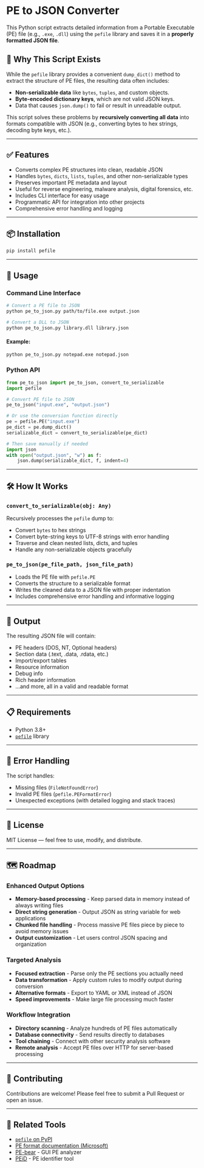 # PE to JSON Converter

This Python script extracts detailed information from a Portable Executable (PE) file (e.g., `.exe`, `.dll`) using the `pefile` library and saves it in a **properly formatted JSON file**.

## 🧠 Why This Script Exists

While the `pefile` library provides a convenient `dump_dict()` method to extract the structure of PE files, the resulting data often includes:

- **Non-serializable data** like `bytes`, `tuples`, and custom objects.
- **Byte-encoded dictionary keys**, which are not valid JSON keys.
- Data that causes `json.dump()` to fail or result in unreadable output.

This script solves these problems by **recursively converting all data** into formats compatible with JSON (e.g., converting bytes to hex strings, decoding byte keys, etc.).

---

## ✅ Features

- Converts complex PE structures into clean, readable JSON
- Handles `bytes`, `dicts`, `lists`, `tuples`, and other non-serializable types
- Preserves important PE metadata and layout
- Useful for reverse engineering, malware analysis, digital forensics, etc.
- Includes CLI interface for easy usage
- Programmatic API for integration into other projects
- Comprehensive error handling and logging

---

## 📦 Installation

```bash
pip install pefile
```

---

## 🚀 Usage

### Command Line Interface

```bash
# Convert a PE file to JSON
python pe_to_json.py path/to/file.exe output.json

# Convert a DLL to JSON
python pe_to_json.py library.dll library.json
```

#### Example:

```bash
python pe_to_json.py notepad.exe notepad.json
```

### Python API

```python
from pe_to_json import pe_to_json, convert_to_serializable
import pefile

# Convert PE file to JSON
pe_to_json("input.exe", "output.json")

# Or use the conversion function directly
pe = pefile.PE("input.exe")
pe_dict = pe.dump_dict()
serializable_dict = convert_to_serializable(pe_dict)

# Then save manually if needed
import json
with open("output.json", "w") as f:
    json.dump(serializable_dict, f, indent=4)
```

---

## 🛠 How It Works

### `convert_to_serializable(obj: Any)`

Recursively processes the `pefile` dump to:

- Convert `bytes` to hex strings
- Convert byte-string keys to UTF-8 strings with error handling
- Traverse and clean nested lists, dicts, and tuples
- Handle any non-serializable objects gracefully

### `pe_to_json(pe_file_path, json_file_path)`

- Loads the PE file with `pefile.PE`
- Converts the structure to a serializable format
- Writes the cleaned data to a JSON file with proper indentation
- Includes comprehensive error handling and informative logging

---

## 📁 Output

The resulting JSON file will contain:

- PE headers (DOS, NT, Optional headers)
- Section data (.text, .data, .rdata, etc.)
- Import/export tables
- Resource information
- Debug info
- Rich header information
- ...and more, all in a valid and readable format

---

## 📋 Requirements

- Python 3.8+
- [`pefile`](https://pypi.org/project/pefile/) library

---

## 🐞 Error Handling

The script handles:

- Missing files (`FileNotFoundError`)
- Invalid PE files (`pefile.PEFormatError`)
- Unexpected exceptions (with detailed logging and stack traces)

---

## 📄 License

MIT License — feel free to use, modify, and distribute.

---

## 🗺️ Roadmap

### Enhanced Output Options

- **Memory-based processing** - Keep parsed data in memory instead of always writing files
- **Direct string generation** - Output JSON as string variable for web applications
- **Chunked file handling** - Process massive PE files piece by piece to avoid memory issues
- **Output customization** - Let users control JSON spacing and organization

### Targeted Analysis

- **Focused extraction** - Parse only the PE sections you actually need
- **Data transformation** - Apply custom rules to modify output during conversion
- **Alternative formats** - Export to YAML or XML instead of JSON
- **Speed improvements** - Make large file processing much faster

### Workflow Integration

- **Directory scanning** - Analyze hundreds of PE files automatically
- **Database connectivity** - Send results directly to databases
- **Tool chaining** - Connect with other security analysis software
- **Remote analysis** - Accept PE files over HTTP for server-based processing

---

## 🤝 Contributing

Contributions are welcome! Please feel free to submit a Pull Request or open an issue.

---

## 🔗 Related Tools

- [`pefile` on PyPI](https://pypi.org/project/pefile/)
- [PE format documentation (Microsoft)](https://learn.microsoft.com/en-us/windows/win32/debug/pe-format)
- [PE-bear](https://github.com/hasherezade/pe-bear-releases) - GUI PE analyzer
- [PEiD](https://www.aldeid.com/wiki/PEiD) - PE identifier tool
